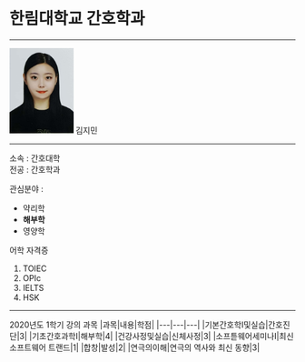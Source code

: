 # 한림대학교 간호학과
---
<img src=kjm.jpg height=150 widht=150>
김지민

---
소속 : 간호대학   
전공 : 간호학과

관심분야 :   
* 약리학
* **해부학**
* 영양학

어학 자격증   
1. TOIEC
2. OPIc
3. IELTS
4. HSK

-----------------

2020년도 1학기 강의 과목
|과목|내용|학점|
|---|---|---|
|기본간호학I및실습|간호진단|3|
|기초간호과학I|해부학|4|
|건강사정및실습|신체사정|3|
|소프튿웨어세미나I|최신 소프트웨어 트랜드|1|
|합창|발성|2|
|연극의이해|연극의 역사와 최신 동향|3|

